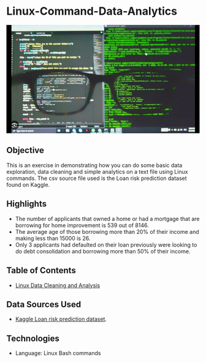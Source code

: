 # Linux-Command-Data-Analytics

![Linux Terminal Commands](https://github.com/danvuk567/Linux-Command-Data-Analytics/blob/main/images/linux_terminal_commands.jpg?raw=true)

## **Objective** ##

This is an exercise in demonstrating how you can do some basic data exploration, data cleaning and simple analytics on a text file using Linux commands. The csv source file used is the Loan risk prediction dataset found on Kaggle.

## **Highlights** ##

* The number of applicants that owned a home or had a mortgage that are borrowing for home improvement is 539 out of 8146.
* The average age of those borrowing more than 20% of their income and making less than 15000 is 26.
* Only 3 applicants had defaulted on their loan previously were looking to do debt consolidation and borrowing more than 50% of their income.

## **Table of Contents** ##

- [Linux Data Cleaning and Analysis](https://github.com/danvuk567/Linux-Command-Data-Analytics/blob/main/Linux-Data-Cleaning-and-Analysis/readme.md)
  
## **Data Sources Used** ##

- [Kaggle Loan risk prediction dataset](https://www.kaggle.com/datasets/ganjerlawrence/loan-risk-prediction-dataset).
  
## **Technologies** ##

- Language: Linux Bash commands 

